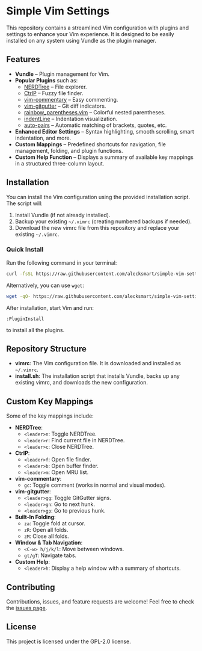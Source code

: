 # Simple Vim Settings

This repository contains a streamlined Vim configuration with plugins and settings to enhance your Vim experience. It is designed to be easily installed on any system using Vundle as the plugin manager.

## Features

- **Vundle** – Plugin management for Vim.
- **Popular Plugins** such as:
  - [NERDTree](https://github.com/preservim/nerdtree) – File explorer.
  - [CtrlP](https://github.com/ctrlpvim/ctrlp.vim) – Fuzzy file finder.
  - [vim-commentary](https://github.com/tpope/vim-commentary) – Easy commenting.
  - [vim-gitgutter](https://github.com/airblade/vim-gitgutter) – Git diff indicators.
  - [rainbow_parentheses.vim](https://github.com/kien/rainbow_parentheses.vim) – Colorful nested parentheses.
  - [indentLine](https://github.com/Yggdroot/indentLine) – Indentation visualization.
  - [auto-pairs](https://github.com/jiangmiao/auto-pairs) – Automatic matching of brackets, quotes, etc.
- **Enhanced Editor Settings** – Syntax highlighting, smooth scrolling, smart indentation, and more.
- **Custom Mappings** – Predefined shortcuts for navigation, file management, folding, and plugin functions.
- **Custom Help Function** – Displays a summary of available key mappings in a structured three-column layout.

## Installation

You can install the Vim configuration using the provided installation script. The script will:

1. Install Vundle (if not already installed).
2. Backup your existing `~/.vimrc` (creating numbered backups if needed).
3. Download the new vimrc file from this repository and replace your existing `~/.vimrc`.

### Quick Install

Run the following command in your terminal:

```bash
curl -fsSL https://raw.githubusercontent.com/alecksmart/simple-vim-settings/main/install.sh | bash
```

Alternatively, you can use `wget`:

```bash
wget -qO- https://raw.githubusercontent.com/alecksmart/simple-vim-settings/main/install.sh | bash
```

After installation, start Vim and run:

```vim
:PluginInstall
```

to install all the plugins.

## Repository Structure

- **vimrc**: The Vim configuration file. It is downloaded and installed as `~/.vimrc`.
- **install.sh**: The installation script that installs Vundle, backs up any existing vimrc, and downloads the new configuration.

## Custom Key Mappings

Some of the key mappings include:

- **NERDTree**:
  - `<leader>n`: Toggle NERDTree.
  - `<leader>r`: Find current file in NERDTree.
  - `<leader>c`: Close NERDTree.
- **CtrlP**:
  - `<leader>f`: Open file finder.
  - `<leader>b`: Open buffer finder.
  - `<leader>m`: Open MRU list.
- **vim-commentary**:
  - `gc`: Toggle comment (works in normal and visual modes).
- **vim-gitgutter**:
  - `<leader>gg`: Toggle GitGutter signs.
  - `<leader>gn`: Go to next hunk.
  - `<leader>gp`: Go to previous hunk.
- **Built-In Folding**:
  - `za`: Toggle fold at cursor.
  - `zR`: Open all folds.
  - `zM`: Close all folds.
- **Window & Tab Navigation**:
  - `<C-w> h/j/k/l`: Move between windows.
  - `gt/gT`: Navigate tabs.
- **Custom Help**:
  - `<leader>h`: Display a help window with a summary of shortcuts.

## Contributing

Contributions, issues, and feature requests are welcome! Feel free to check the [issues page](https://github.com/alecksmart/simple-vim-settings/issues).

## License

This project is licensed under the GPL-2.0 license.

